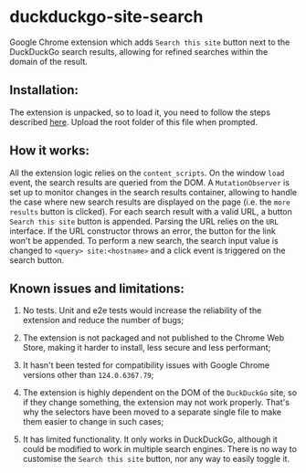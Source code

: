# duckduckgo-site-search

Google Chrome extension which adds `Search this site` button next to the DuckDuckGo search results, allowing for refined searches within the domain of the result.

## Installation:

The extension is unpacked, so to load it, you need to follow the steps described [here](https://developer.chrome.com/docs/extensions/get-started/tutorial/hello-world#load-unpacked). Upload the root folder of this file when prompted.

## How it works:

All the extension logic relies on the `content_scripts`. On the window `load` event, the search results are queried from the DOM. A `MutationObserver` is set up to monitor changes in the search results container, allowing to handle the case where new search results are displayed on the page (i.e. the `more results` button is clicked). For each search result with a valid URL, a button `Search this site` button is appended. Parsing the URL relies on the `URL` interface. If the URL constructor throws an error, the button for the link won't be appended. To perform a new search, the search input value is changed to `<query> site:<hostname>` and a click event is triggered on the search button.

## Known issues and limitations:

1. No tests. Unit and e2e tests would increase the reliability of the extension and reduce the number of bugs;

2. The extension is not packaged and not published to the Chrome Web Store, making it harder to install, less secure and less performant;

3. It hasn't been tested for compatibility issues with Google Chrome versions other than `124.0.6367.79`;

4. The extension is highly dependent on the DOM of the `DuckDuckGo` site, so if they change something, the extension may not work properly. That's why the selectors have been moved to a separate single file to make them easier to change in such cases;

5. It has limited functionality. It only works in DuckDuckGo, although it could be modified to work in multiple search engines. There is no way to customise the `Search this site` button, nor any way to easily toggle it.
